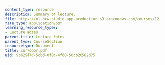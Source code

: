 ```yaml
---
content_type: resource
description: Summary of lecture.
file: https://ol-ocw-studio-app-production.s3.amazonaws.com/courses/12-802-wave-motions-in-the-ocean-and-atmosphere-spring-2004/9b629d7d5cbd0f8d4f6050cb26562d75_curvcoor.pdf
file_type: application/pdf
learning_resource_types:
- Lecture Notes
parent_title: Lecture Notes
parent_type: CourseSection
resourcetype: Document
title: curvcoor.pdf
uid: 9b629d7d-5cbd-0f8d-4f60-50cb26562d75
---
```

